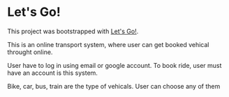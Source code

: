 # Let's Go!
This project was bootstrapped with [Let's Go!](https://react-auth-jobeda123.web.app/).


This is an online transport system, where user can get booked vehical throught online.

User have to log in using email or google account. To book ride, user must have an account is this system.

Bike, car, bus, train are the type of vehicals. User can choose any of them


